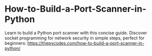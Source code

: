 # How-to-Build-a-Port-Scanner-in-Python
Learn to build a Python port scanner with this concise guide. Discover socket programming for network security in simple steps, perfect for beginners:
https://thepycodes.com/how-to-build-a-port-scanner-in-python/
